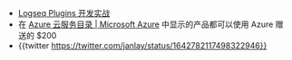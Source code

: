 - [Logseq Plugins 开发实战](https://correctroad.gitbook.io/logseq-plugins-in-action/)
- 在 [Azure 云服务目录 | Microsoft Azure](https://azure.microsoft.com/en-us/products/) 中显示的产品都可以使用 Azure 赠送的 $200
- {{twitter https://twitter.com/janlay/status/1642782117498322946}}